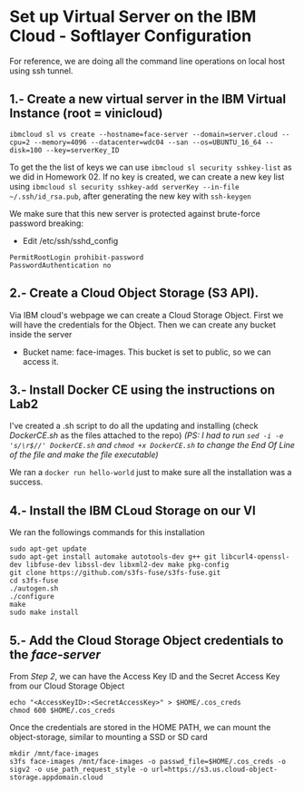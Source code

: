 # Set up Virtual Server on the IBM Cloud - Softlayer Configuration
For reference, we are doing all the command line operations on local host using ssh tunnel.

## 1.- Create a new virtual server in the IBM Virtual Instance (**root** = vinicloud)
```
ibmcloud sl vs create --hostname=face-server --domain=server.cloud --cpu=2 --memory=4096 --datacenter=wdc04 --san --os=UBUNTU_16_64 --disk=100 --key=serverKey_ID
```
To get the the list of keys we can use `ibmcloud sl security sshkey-list` as we did in Homework 02. If no key is created, we can create a new key list using `ibmcloud sl security sshkey-add serverKey --in-file ~/.ssh/id_rsa.pub`, after generating the new key with `ssh-keygen`

We make sure that this new server is protected against brute-force password breaking: 
* Edit /etc/ssh/sshd_config
```
PermitRootLogin prohibit-password
PasswordAuthentication no
```

## 2.- Create a Cloud Object Storage (S3 API). 
Via IBM cloud's webpage we can create a Cloud Storage Object. First we will have the credentials for the Object. Then we can create any bucket inside the server
* Bucket name: face-images. This bucket is set to public, so we can access it.

## 3.- Install Docker CE using the instructions on Lab2
I've created a .sh script to do all the updating and installing (check $DockerCE.sh$ as the files attached to the repo)
_(PS: I had to run `sed -i -e 's/\r$//' DockerCE.sh` and `chmod +x DockerCE.sh` to change the End Of Line of the file and make the file executable)_ 

We ran a `docker run hello-world` just to make sure all the installation was a success.

## 4.- Install the IBM CLoud Storage on our VI
We ran the followings commands for this installation

```
sudo apt-get update
sudo apt-get install automake autotools-dev g++ git libcurl4-openssl-dev libfuse-dev libssl-dev libxml2-dev make pkg-config
git clone https://github.com/s3fs-fuse/s3fs-fuse.git
cd s3fs-fuse
./autogen.sh
./configure
make
sudo make install
```

## 5.- Add the Cloud Storage Object credentials to the _face-server_
From _Step 2_, we can have the Access Key ID and the Secret Access Key from our Cloud Storage Object
```
echo "<AccessKeyID>:<SecretAccessKey>" > $HOME/.cos_creds
chmod 600 $HOME/.cos_creds
```

Once the credentials are stored in the HOME PATH, we can mount the object-storage, similar to mounting a SSD or SD card
```
mkdir /mnt/face-images
s3fs face-images /mnt/face-images -o passwd_file=$HOME/.cos_creds -o sigv2 -o use_path_request_style -o url=https://s3.us.cloud-object-storage.appdomain.cloud
```








